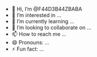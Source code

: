 - 👋 Hi, I’m @F44D3B44ZBABA
- 👀 I’m interested in ...
- 🌱 I’m currently learning ...
- 💞️ I’m looking to collaborate on ...
- 📫 How to reach me ...
- 😄 Pronouns: ...
- ⚡ Fun fact: ...

<!---
F44D3B44ZBABA/F44D3B44ZBABA is a ✨ special ✨ repository because its `README.md` (this file) appears on your GitHub profile.
You can click the Preview link to take a look at your changes.
--->

